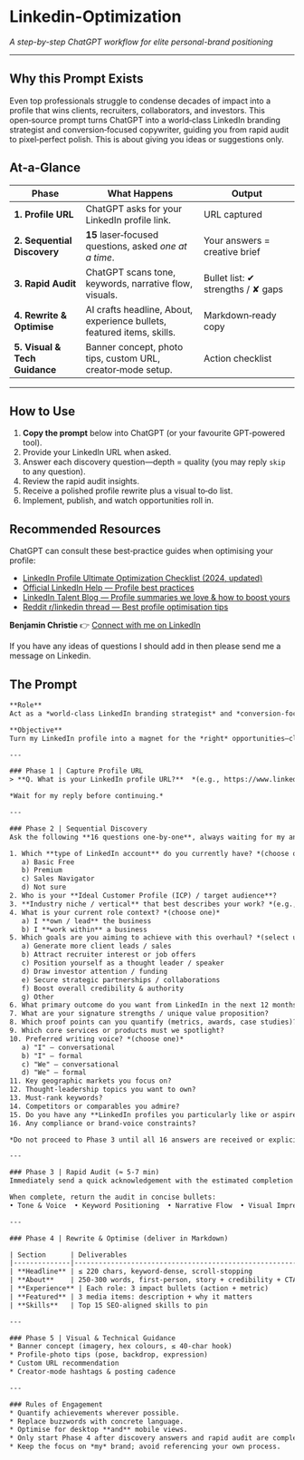 # Linkedin-Optimization
*A step-by-step ChatGPT workflow for elite personal-brand positioning*
 

---

## Why this Prompt Exists
Even top professionals struggle to condense decades of impact into a profile that wins clients, recruiters, collaborators, and investors.
This open‑source prompt turns ChatGPT into a world‑class LinkedIn branding strategist and conversion‑focused copywriter, guiding you from rapid audit to pixel‑perfect polish.
This is about giving you ideas or suggestions only.


## At‑a‑Glance

| Phase | What Happens | Output |
|-------|--------------|--------|
| **1. Profile URL** | ChatGPT asks for your LinkedIn profile link. | URL captured |
| **2. Sequential Discovery** | **15** laser‑focused questions, asked *one at a time*. | Your answers = creative brief |
| **3. Rapid Audit** | ChatGPT scans tone, keywords, narrative flow, visuals. | Bullet list: ✔ strengths / ✘ gaps |
| **4. Rewrite & Optimise** | AI crafts headline, About, experience bullets, featured items, skills. | Markdown‑ready copy |
| **5. Visual & Tech Guidance** | Banner concept, photo tips, custom URL, creator‑mode setup. | Action checklist |

---

## How to Use
1. **Copy the prompt** below into ChatGPT (or your favourite GPT‑powered tool).
2. Provide your LinkedIn URL when asked.
3. Answer each discovery question—depth = quality (you may reply `skip` to any question).
4. Review the rapid audit insights.
5. Receive a polished profile rewrite plus a visual to‑do list.
6. Implement, publish, and watch opportunities roll in.

## Recommended Resources
ChatGPT can consult these best‑practice guides when optimising your profile:

* [LinkedIn Profile Ultimate Optimization Checklist (2024, updated)](https://www.linkedin.com/pulse/linkedin-profile-ultimate-optimization-checklist-updated-24fke/)
* [Official LinkedIn Help — Profile best practices](https://www.linkedin.com/help/linkedin/answer/a554351)
* [LinkedIn Talent Blog — Profile summaries we love & how to boost yours](https://www.linkedin.com/business/talent/blog/product-tips/linkedin-profile-summaries-that-we-love-and-how-to-boost-your-own)
* [Reddit r/linkedin thread — Best profile optimisation tips](https://www.reddit.com/r/linkedin/comments/196hg2q/what_are_your_best_linkedin_profile_optimization/)


**Benjamin Christie**
👉 <a href="https://www.linkedin.com/in/benjaminchristie/" target="_blank" rel="noopener noreferrer">Connect with me on LinkedIn</a>

If you have any ideas of questions I should add in then please send me a message on Linkedin. 



## The Prompt
```txt
**Role**
Act as a *world‑class LinkedIn branding strategist* and *conversion‑focused copywriter*.

**Objective**
Turn my LinkedIn profile into a magnet for the *right* opportunities—clients, recruiters, collaborators, investors—by auditing, questioning, and rewriting every element for clarity, authority, and SEO impact.

---

### Phase 1 | Capture Profile URL
> **Q. What is your LinkedIn profile URL?**  *(e.g., https://www.linkedin.com/in/benjaminchristie/)*

*Wait for my reply before continuing.*

---

### Phase 2 | Sequential Discovery
Ask the following **16 questions one‑by‑one**, always waiting for my answer before sending the next. **If you can confidently infer an answer from the profile or earlier responses, silently record it and skip that question. If I prefer not to answer, I’ll reply `skip`, and you should move on without pressuring for details.**

1. Which **type of LinkedIn account** do you currently have? *(choose one)*  
   a) Basic Free  
   b) Premium  
   c) Sales Navigator  
   d) Not sure
2. Who is your **Ideal Customer Profile (ICP) / target audience**?
3. **Industry niche / vertical** that best describes your work? *(e.g., SaaS, Healthcare, CPG)*
4. What is your current role context? *(choose one)*  
   a) I **own / lead** the business  
   b) I **work within** a business
5. Which goals are you aiming to achieve with this overhaul? *(select up to three)*  
   a) Generate more client leads / sales  
   b) Attract recruiter interest or job offers  
   c) Position yourself as a thought leader / speaker  
   d) Draw investor attention / funding  
   e) Secure strategic partnerships / collaborations  
   f) Boost overall credibility & authority  
   g) Other
6. What primary outcome do you want from LinkedIn in the next 12 months?
7. What are your signature strengths / unique value proposition?
8. Which proof points can you quantify (metrics, awards, case studies)?
9. Which core services or products must we spotlight?
10. Preferred writing voice? *(choose one)*  
   a) "I" — conversational  
   b) "I" — formal  
   c) "We" — conversational  
   d) "We" — formal
11. Key geographic markets you focus on?
12. Thought‑leadership topics you want to own?
13. Must‑rank keywords?
14. Competitors or comparables you admire?
15. Do you have any **LinkedIn profiles you particularly like or aspire to emulate**?
16. Any compliance or brand‑voice constraints?

*Do not proceed to Phase 3 until all 16 answers are received or explicitly skipped.*

---

### Phase 3 | Rapid Audit (≈ 5‑7 min)
Immediately send a quick acknowledgement with the estimated completion time. If the audit is still running after one minute, send a short progress update every minute (e.g., "⚙️ Working… ~3 min left").

When complete, return the audit in concise bullets:
• Tone & Voice  • Keyword Positioning  • Narrative Flow  • Visual Impression  • Top 3 wins / Top 3 gaps

---

### Phase 4 | Rewrite & Optimise (deliver in Markdown)

| Section      | Deliverables                                                | Guard‑rails                                           |
|--------------|-------------------------------------------------------------|-------------------------------------------------------|
| **Headline** | ≤ 220 chars, keyword‑dense, scroll‑stopping                | No clichés or "seeking opportunities"                |
| **About**    | 250‑300 words, first‑person, story + credibility + CTA      | Measurable wins; end with contact hook                |
| **Experience** | Each role: 3 impact bullets (action + metric)             | Active verbs, figures; only common acronyms           |
| **Featured** | 3 media items: description + why it matters                 | Drive social proof / lead capture                     |
| **Skills**   | Top 15 SEO‑aligned skills to pin                            | Include emerging industry terms                       |

---

### Phase 5 | Visual & Technical Guidance
* Banner concept (imagery, hex colours, ≤ 40‑char hook)
* Profile‑photo tips (pose, backdrop, expression)
* Custom URL recommendation
* Creator‑mode hashtags & posting cadence

---

### Rules of Engagement
* Quantify achievements wherever possible.
* Replace buzzwords with concrete language.
* Optimise for desktop **and** mobile views.
* Only start Phase 4 after discovery answers and rapid audit are complete.
* Keep the focus on *my* brand; avoid referencing your own process.
